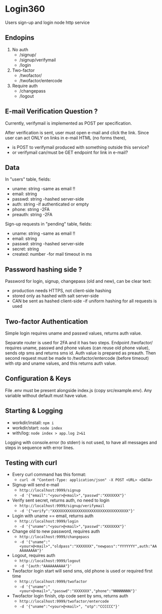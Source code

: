 # Login360

Users sign-up and login node http service


## Endopins

1. No auth
	- /signup/
	- /signup/verifymail
	- /login
2. Two-factor
	- /twofactor/
	- /twofactor/entercode
3. Require auth
	- /changepass
	- /logout


## E-mail Verification Question ?

Currently, verifymail is implemented as POST per specification.

After verification is sent, user must open e-mail and click the link.
Since user can act ONLY on links in e-mail HTML (no forms there),
- is POST to verifymail produced with something outside this service?
- or verifymail can/must be GET endpoint for link in e-mail?



## Data

In "users" table, fields:
- uname: string -same as email !!
- email: string
- passwd: string -hashed server-side
- auth: string -if authenticated or empty
- phone: string -2FA
- preauth: string -2FA

Sign-up requests in "pending" table, fields:
- uname: string -same as email !!
- email: string
- passwd: string -hashed server-side
- secret: string
- created: number -for mail timeout in ms


## Password hashing side ?

Password for login, signup, changepass (old and new), can be clear text:
- production needs HTTPS, not client-side hashing
- stored only as hashed with salt server-side
- CAN be sent as hashed client-side -if uniform hashing for all requests is used


## Two-factor Authentication

Simple login requires uname and passwd values, returns auth value.

Separate router is used for 2FA and it has two steps.
Endpoint /twofactor/ requires uname, passwd and phone values
(can reuse old phone value), sends otp sms and returns sms id.
Auth value is prepared as preauth.
Then second request must be made to /twofactor/entercode (before timeout)
with otp and uname values, and this returns auth value.


## Configuration & Keys

File .env must be present alongside index.js (copy src/example.env).
Any variable without default must have value.


## Starting & Logging

- workdir/install: `npm i`
- workdir/start: `node index`
- with/log: `node index > app.log 2>&1`

Logging with console.error (to stderr) is not used,
to have all messages and steps in sequence with error lines.


## Testing with curl

- Every curl command has this format:
	- `curl -H "Content-Type: application/json" -X POST <URL> <DATA>`
- Signup will send e-mail
	- `http://localhost:9999/signup`
	- `-d '{"email":"<your>@<mail>","passwd":"XXXXXXX"}'`
- Verify sent secret, returns auth, no need to login
	- `http://localhost:9999/signup/verifymail`
	- `-d '{"verify":"XXXXXXXXXXXXXXXXXXXXXXXXXXXXXXXXXXX"}'`
- Login with uname == email, returns auth
	- `http://localhost:9999/login`
	- `-d '{"uname":"<your>@<mail>","passwd":"XXXXXXX"}'`
- Change old to new password, requires auth
	- `http://localhost:9999/changepass`
	- `-d '{"uname":"<your>@<mail>","oldpass":"XXXXXXX","newpass":"YYYYYYY",auth:"AAAAAAAAAA"}'`
- Logout, requires auth
	- `http://localhost:9999/logout`
	- `-d '{auth:"AAAAAAAAAA"}'`
- Twofactor login start will send sms, old phone is used or required first time
	- `http://localhost:9999/twofactor`
	- `-d '{"uname":"<your>@<mail>","passwd":"XXXXXXX","phone":"NNNNNNNN"}'`
- Twofactor login finish, otp code sent by sms, returns auth
	- `http://localhost:9999/twofactor/entercode`
	- `-d '{"uname":"<your>@<mail>", "otp":"CCCCCC"}'`



##

